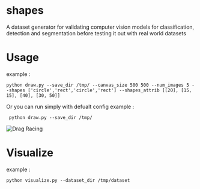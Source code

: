 # shapes
A dataset generator for validating computer vision models for classification, detection and segmentation before testing it out with real world datasets

# Usage

example :
```
python draw.py --save_dir /tmp/ --canvas_size 500 500 --num_images 5 --shapes ['circle','rect','circle','rect'] --shapes_attrib [[20], [15, 15], [40], [30, 50]]
```

Or you can run simply with defualt config
example :
```
 python draw.py --save_dir /tmp/
```
![Drag Racing](/tmp/dataset/images/shapes_0.png)

# Visualize 

example :
```
python visualize.py --dataset_dir /tmp/dataset
```

